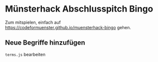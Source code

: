 # Münsterhack Abschlusspitch Bingo

Zum mitspielen, einfach auf https://codeformuenster.github.io/muensterhack-bingo gehen.

## Neue Begriffe hinzufügen

`terms.js` bearbeiten
